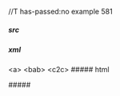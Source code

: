 //T has-passed:no
example 581
##### src
<a><bab><c2c>
##### xml
<?xml version="1.0" encoding="UTF-8"?>
<!DOCTYPE document SYSTEM "CommonMark.dtd">
<document xmlns="http://commonmark.org/xml/1.0">
  <paragraph>
    <html_inline>&lt;a&gt;</html_inline>
    <html_inline>&lt;bab&gt;</html_inline>
    <html_inline>&lt;c2c&gt;</html_inline>
  </paragraph>
</document>
##### html
<p><a><bab><c2c></p>
#####
